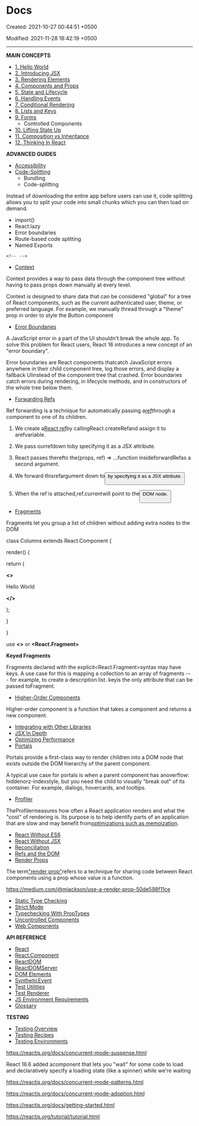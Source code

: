 # Docs

Created: 2021-10-27 00:44:51 +0500

Modified: 2021-11-28 18:42:19 +0500

---

**MAIN CONCEPTS**
-   [1. Hello World](https://reactjs.org/docs/hello-world.html)
-   [2. Introducing JSX](https://reactjs.org/docs/introducing-jsx.html)
-   [3. Rendering Elements](https://reactjs.org/docs/rendering-elements.html)
-   [4. Components and Props](https://reactjs.org/docs/components-and-props.html)
-   [5. State and Lifecycle](https://reactjs.org/docs/state-and-lifecycle.html)
-   [6. Handling Events](https://reactjs.org/docs/handling-events.html)
-   [7. Conditional Rendering](https://reactjs.org/docs/conditional-rendering.html)
-   [8. Lists and Keys](https://reactjs.org/docs/lists-and-keys.html)
-   [9. Forms](https://reactjs.org/docs/forms.html)
    -   Controlled Components
-   [10. Lifting State Up](https://reactjs.org/docs/lifting-state-up.html)
-   [11. Composition vs Inheritance](https://reactjs.org/docs/composition-vs-inheritance.html)
-   [12. Thinking In React](https://reactjs.org/docs/thinking-in-react.html)



**ADVANCED GUIDES**
-   [Accessibility](https://reactjs.org/docs/accessibility.html)
-   [Code-Splitting](https://reactjs.org/docs/code-splitting.html)
    -   Bundling
    -   Code-splitting

Instead of downloading the entire app before users can use it, code splitting allows you to split your code into small chunks which you can then load on demand.
-   import()
-   React.lazy
-   Error boundaries
-   Route-based code splitting
-   Named Exports

```{=html}
<!-- -->
```
-   [Context](https://reactjs.org/docs/context.html)

Context provides a way to pass data through the component tree without having to pass props down manually at every level.



Context is designed to share data that can be considered "global" for a tree of React components, such as the current authenticated user, theme, or preferred language. For example, we manually thread through a "theme" prop in order to style the Button component


-   [Error Boundaries](https://reactjs.org/docs/error-boundaries.html)

A JavaScript error in a part of the UI shouldn't break the whole app. To solve this problem for React users, React 16 introduces a new concept of an "error boundary".



Error boundaries are React components thatcatch JavaScript errors anywhere in their child component tree, log those errors, and display a fallback UIinstead of the component tree that crashed. Error boundaries catch errors during rendering, in lifecycle methods, and in constructors of the whole tree below them.


-   [Forwarding Refs](https://reactjs.org/docs/forwarding-refs.html)

Ref forwarding is a technique for automatically passing a[ref](https://reactjs.org/docs/refs-and-the-dom.html)through a component to one of its children.

1.  We create a[React ref](https://reactjs.org/docs/refs-and-the-dom.html)by callingReact.createRefand assign it to arefvariable.

2.  We pass ourrefdown to<FancyButton ref={ref}>by specifying it as a JSX attribute.

3.  React passes therefto the(props, ref) => ...function insideforwardRefas a second argument.

4.  We forward thisrefargument down to<button ref={ref}>by specifying it as a JSX attribute.

5.  When the ref is attached,ref.currentwill point to the<button>DOM node.


-   [Fragments](https://reactjs.org/docs/fragments.html)

Fragments let you group a list of children without adding extra nodes to the DOM

class Columns extends React.Component {

render() {

return (

**<>**

<td>Hello</td>

<td>World</td>

**</>**

);

}

}



use **<>** or **<React.Fragment>**



**Keyed Fragments**

Fragments declared with the explicit<React.Fragment>syntax may have keys. A use case for this is mapping a collection to an array of fragments --- for example, to create a description list. keyis the only attribute that can be passed toFragment.


-   [Higher-Order Components](https://reactjs.org/docs/higher-order-components.html)

Higher-order component is a function that takes a component and returns a new component.


-   [Integrating with Other Libraries](https://reactjs.org/docs/integrating-with-other-libraries.html)
-   [JSX In Depth](https://reactjs.org/docs/jsx-in-depth.html)
-   [Optimizing Performance](https://reactjs.org/docs/optimizing-performance.html)
-   [Portals](https://reactjs.org/docs/portals.html)

Portals provide a first-class way to render children into a DOM node that exists outside the DOM hierarchy of the parent component.



A typical use case for portals is when a parent component has anoverflow: hiddenorz-indexstyle, but you need the child to visually "break out" of its container. For example, dialogs, hovercards, and tooltips.
-   [Profiler](https://reactjs.org/docs/profiler.html)

TheProfilermeasures how often a React application renders and what the "cost" of rendering is. Its purpose is to help identify parts of an application that are slow and may benefit from[optimizations such as memoization](https://reactjs.org/docs/hooks-faq.html#how-to-memoize-calculations).


-   [React Without ES6](https://reactjs.org/docs/react-without-es6.html)
-   [React Without JSX](https://reactjs.org/docs/react-without-jsx.html)
-   [Reconciliation](https://reactjs.org/docs/reconciliation.html)
-   [Refs and the DOM](https://reactjs.org/docs/refs-and-the-dom.html)
-   [Render Props](https://reactjs.org/docs/render-props.html)

The term["render prop"](https://cdb.reacttraining.com/use-a-render-prop-50de598f11ce)refers to a technique for sharing code between React components using a prop whose value is a function.



<https://medium.com/@mjackson/use-a-render-prop-50de598f11ce>

-   [Static Type Checking](https://reactjs.org/docs/static-type-checking.html)
-   [Strict Mode](https://reactjs.org/docs/strict-mode.html)
-   [Typechecking With PropTypes](https://reactjs.org/docs/typechecking-with-proptypes.html)
-   [Uncontrolled Components](https://reactjs.org/docs/uncontrolled-components.html)
-   [Web Components](https://reactjs.org/docs/web-components.html)



**API REFERENCE**
-   [React](https://reactjs.org/docs/react-api.html)
-   [React.Component](https://reactjs.org/docs/react-component.html)
-   [ReactDOM](https://reactjs.org/docs/react-dom.html)
-   [ReactDOMServer](https://reactjs.org/docs/react-dom-server.html)
-   [DOM Elements](https://reactjs.org/docs/dom-elements.html)
-   [SyntheticEvent](https://reactjs.org/docs/events.html)
-   [Test Utilities](https://reactjs.org/docs/test-utils.html)
-   [Test Renderer](https://reactjs.org/docs/test-renderer.html)
-   [JS Environment Requirements](https://reactjs.org/docs/javascript-environment-requirements.html)
-   [Glossary](https://reactjs.org/docs/glossary.html)



**TESTING**
-   [Testing Overview](https://reactjs.org/docs/testing.html)
-   [Testing Recipes](https://reactjs.org/docs/testing-recipes.html)
-   [Testing Environments](https://reactjs.org/docs/testing-environments.html)



<https://reactjs.org/docs/concurrent-mode-suspense.html>

React 16.6 added a<Suspense>component that lets you "wait" for some code to load and declaratively specify a loading state (like a spinner) while we're waiting

<https://reactjs.org/docs/concurrent-mode-patterns.html>

<https://reactjs.org/docs/concurrent-mode-adoption.html>



<https://reactjs.org/docs/getting-started.html>

<https://reactjs.org/tutorial/tutorial.html>
